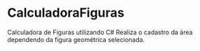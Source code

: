 # CalculadoraFiguras
Calculadora de Figuras utilizando C#
Realiza o cadastro da área dependendo da figura geométrica selecionada.
